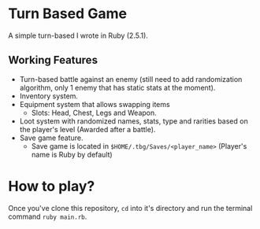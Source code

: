 # Turn Based Game
A simple turn-based I wrote in Ruby (2.5.1).

## Working Features
+ Turn-based battle against an enemy (still need to add randomization algorithm, only 1 enemy that has static stats at the moment).
+ Inventory system.
+ Equipment system that allows swapping items
  - Slots: Head, Chest, Legs and Weapon.
+ Loot system with randomized names, stats, type and rarities based on the player's level (Awarded after a battle).
+ Save game feature.
  - Save game is located in `$HOME/.tbg/Saves/<player_name>` (Player's name is Ruby by default)

# How to play?
Once you've clone this repository, `cd` into it's directory and run the terminal command `ruby main.rb`.